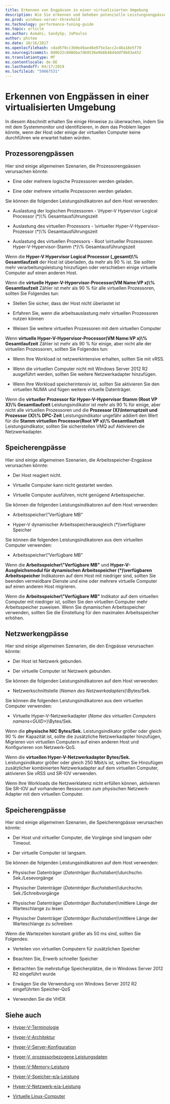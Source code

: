 ```yaml
---
title: Erkennen von Engpässen in einer virtualisierten Umgebung
description: Wie Sie erkennen und beheben potenzielle Leistungsengpässe in Hyper-v
ms.prod: windows-server-threshold
ms.technology: performance-tuning-guide
ms.topic: article
ms.author: Asmahi; SandySp; JoPoulso
author: phstee
ms.date: 10/16/2017
ms.openlocfilehash: cdad5f0cc3b0e49ae46e975e3acc2c48a18e5f70
ms.sourcegitcommit: 0d0b32c8986ba7db9536e0b8648d4ddf9b03e452
ms.translationtype: MT
ms.contentlocale: de-DE
ms.lasthandoff: 04/17/2019
ms.locfileid: "59867531"
---
```

# <a name="detecting-bottlenecks-in-a-virtualized-environment"></a>Erkennen von Engpässen in einer virtualisierten Umgebung

In diesem Abschnitt erhalten Sie einige Hinweise zu überwachen, indem Sie mit dem Systemmonitor und identifizieren, in dem das Problem liegen könnte, wenn der Host oder einige der virtuellen Computer keine durchführen wie erwartet haben würden.

## <a name="processor-bottlenecks"></a>Prozessorengpässen

Hier sind einige allgemeinen Szenarien, die Prozessorengpässen verursachen könnte:

-   Eine oder mehrere logische Prozessoren werden geladen.

-   Eine oder mehrere virtuelle Prozessoren werden geladen.

Sie können die folgenden Leistungsindikatoren auf dem Host verwenden:

-   Auslastung der logischen Prozessoren - \\Hyper-V Hypervisor Logical Processor (\*)\\% Gesamtausführungszeit

-   Auslastung des virtuellen Prozessors - \\virtueller Hyper-V-Hypervisor-Prozessor (\*)\\% Gesamtausführungszeit

-   Auslastung des virtuellen Prozessors - Root \\virtueller Prozessoren Hyper-V-Hypervisor-Stamm (\*)\\% Gesamtausführungszeit

Wenn die **Hyper-V Hypervisor Logical Processor (\_gesamt)\\% Gesamtlaufzeit** der Host ist überladen, da mehr als 90 % ist. Sie sollten mehr verarbeitungsleistung hinzufügen oder verschieben einige virtuelle Computer auf einen anderen Host.

Wenn die **virtuelle Hyper-V-Hypervisor-Processor(VM Name:VP x)\\% Gesamtlaufzeit** Zähler ist mehr als 90 % für alle virtuellen Prozessoren, sollten Sie Folgendes tun:

-   Stellen Sie sicher, dass der Host nicht überlastet ist

-   Erfahren Sie, wenn die arbeitsauslastung mehr virtuellen Prozessoren nutzen können

-   Weisen Sie weitere virtuellen Prozessoren mit dem virtuellen Computer

Wenn **virtuelle Hyper-V-Hypervisor-Processor(VM Name:VP x)\\% Gesamtlaufzeit** Zähler ist mehr als 90 % für einige, aber nicht alle der virtuellen Prozessoren, sollten Sie Folgendes tun:

-   Wenn Ihre Workload ist netzwerkintensive erhalten, sollten Sie mit vRSS.

-   Wenn die virtuellen Computer nicht mit Windows Server 2012 R2 ausgeführt werden, sollten Sie weitere Netzwerkadapter hinzufügen.

-   Wenn Ihre Workload speicherintensiv ist, sollten Sie aktivieren Sie den virtuellen NUMA und fügen weitere virtuelle Datenträger.

Wenn die **virtueller Prozessor für Hyper-V-Hypervisor Stamm (Root VP X)\\% Gesamtlaufzeit** Leistungsindikator ist mehr als 90 % für einige, aber nicht alle virtuellen Prozessoren und die **Prozessor (X)\\Interruptzeit und Prozessor (X)\\% DPC-Zeit** Leistungsindikator ungefähr addiert den Wert für die **Stamm virtuellen Processor(Root VP x)\\% Gesamtlaufzeit** Leistungsindikator, sollten Sie sicherstellen VMQ auf Aktivieren die Netzwerkadapter.

## <a name="memory-bottlenecks"></a>Speicherengpässe

Hier sind einige allgemeinen Szenarien, die Arbeitsspeicher-Engpässe verursachen könnte:

-   Der Host reagiert nicht.

-   Virtuelle Computer kann nicht gestartet werden.

-   Virtuelle Computer ausführen, nicht genügend Arbeitsspeicher.

Sie können die folgenden Leistungsindikatoren auf dem Host verwenden:

-   Arbeitsspeicher\\"Verfügbare MB"

-   Hyper-V dynamischer Arbeitsspeicherausgleich (\*)\\verfügbarer Speicher

Sie können die folgenden Leistungsindikatoren aus dem virtuellen Computer verwenden:

-   Arbeitsspeicher\\"Verfügbare MB"

Wenn die **Arbeitsspeicher\\"Verfügbare MB"** und **Hyper-V-Ausgleichsmodul für dynamischen Arbeitsspeicher (\*)\\verfügbaren Arbeitsspeicher** Indikatoren auf dem Host mit niedriger sind, sollten Sie beenden vermeidbare Dienste und eine oder mehrere virtuelle Computer auf einen anderen Host migrieren.

Wenn die **Arbeitsspeicher\\"Verfügbare MB"** Indikator auf dem virtuellen Computer mit niedriger ist, sollten Sie den virtuellen Computer mehr Arbeitsspeicher zuweisen. Wenn Sie dynamischen Arbeitsspeicher verwenden, sollten Sie die Einstellung für den maximalen Arbeitsspeicher erhöhen.

## <a name="network-bottlenecks"></a>Netzwerkengpässe

Hier sind einige allgemeinen Szenarien, die den Engpässe verursachen könnte:

-   Der Host ist Netzwerk gebunden.

-   Der virtuelle Computer ist Netzwerk gebunden.

Sie können die folgenden Leistungsindikatoren auf dem Host verwenden:

-   Netzwerkschnittstelle (*Namen des Netzwerkadapters*)\\Bytes/Sek.

Sie können die folgenden Leistungsindikatoren aus dem virtuellen Computer verwenden:

-   Virtuelle Hyper-V-Netzwerkadapter (*Name des virtuellen Computers namens&lt;GUID&gt;*)\\Bytes/Sek.

Wenn die **physische NIC Bytes/Sek.** Leistungsindikator größer oder gleich 90 % der Kapazität ist, sollte die zusätzliche Netzwerkadapter hinzufügen, Migrieren von virtuellen Computern auf einen anderen Host und Konfigurieren von Netzwerk-QoS.

Wenn die **virtuellen Hyper-V-Netzwerkadapter Bytes/Sek.** Leistungsindikator größer oder gleich 250 Mbit/s ist, sollten Sie Hinzufügen zusätzlicher kombinierten Netzwerkadapter auf dem virtuellen Computer, aktivieren Sie vRSS und SR-IOV verwenden.

Wenn Ihre Workloads die Netzwerklatenz nicht erfüllen können, aktivieren Sie SR-IOV auf vorhandenen Ressourcen zum physischen Netzwerk-Adapter mit dem virtuellen Computer.

## <a name="storage-bottlenecks"></a>Speicherengpässe

Hier sind einige allgemeinen Szenarien, die Speicherengpässe verursachen könnte:

-   Der Host und virtueller Computer, die Vorgänge sind langsam oder Timeout.

-   Der virtuelle Computer ist langsam.

Sie können die folgenden Leistungsindikatoren auf dem Host verwenden:

-   Physischer Datenträger (*Datenträger Buchstaben*)\\durchschn. Sek./Lesevorgänge

-   Physischer Datenträger (*Datenträger Buchstaben*)\\durchschn. Sek./Schreibvorgänge

-   Physischer Datenträger (*Datenträger Buchstaben*)\\mittlere Länge der Warteschlange zu lesen

-   Physischer Datenträger (*Datenträger Buchstaben*)\\mittlere Länge der Warteschlange zu schreiben

Wenn die Wartezeiten konstant größer als 50 ms sind, sollten Sie Folgendes:

-   Verteilen von virtuellen Computern für zusätzlichen Speicher

-   Beachten Sie, Erwerb schneller Speicher

-   Betrachten Sie mehrstufige Speicherplätze, die in Windows Server 2012 R2 eingeführt wurde

-   Erwägen Sie die Verwendung von Windows Server 2012 R2 eingeführten Speicher-QoS

-   Verwenden Sie die VHDX

## <a name="see-also"></a>Siehe auch

-   [Hyper-V-Terminologie](terminology.md)

-   [Hyper-V-Architektur](architecture.md)

-   [Hyper-V-Server-Konfiguration](configuration.md)

-   [Hyper-V, prozessorbezogene Leistungsdaten](processor-performance.md)

-   [Hyper-V-Memory-Leistung](memory-performance.md)

-   [Hyper-V-Speicher-e/a-Leistung](storage-io-performance.md)

-   [Hyper-V-Netzwerk-e/a-Leistung](network-io-performance.md)

-   [Virtuelle Linux-Computer](linux-virtual-machine-considerations.md)
